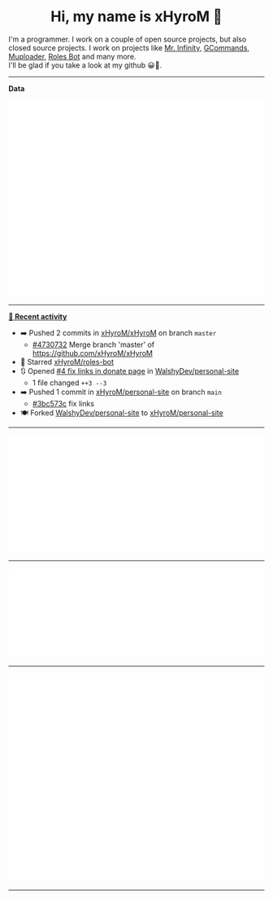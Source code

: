 <p align="center">
    <!-- <img src="https://avatars.githubusercontent.com/u/56601352" width="192" alt="hyro's pfp" /> -->
    <h1 align="center">Hi, my name is xHyroM 👋</h1>
</p>

I'm a programmer. I work on a couple of open source projects, but also closed source projects. I work on projects like [Mr. Infinity](https://discord.com/oauth2/authorize?client_id=720321585625694239&scope=bot%20applications.commands&permissions=8&redirect_uri=https://blobs.gq/imanager&prompt=consent&response_type=code), [GCommands](https://github.com/Garlic-Team/GCommands), [Muploader](https://github.com/xHyroM/Muploder), [Roles Bot](https://github.com/xHyroM/roles-bot) and many more.  
I'll be glad if you take a look at my github 😀👀.

___
**Data**

<img src="https://github.com/xHyroM/xHyroM/blob/master/.cache/base.svg">

___

**[📰 Recent activity](https://github.com/xHyroM)**
* ➡️ Pushed 2 commits in [xHyroM/xHyroM](https://github.com/xHyroM/xHyroM) on branch `master`
  * [#4730732](https://github.com/xHyroM/xHyroM/commit/4730732) Merge branch &#39;master&#39; of https://github.com/xHyroM/xHyroM
* 🌟 Starred [xHyroM/roles-bot](https://github.com/xHyroM/roles-bot)
* 🔃 Opened [#4 fix links in donate page](https://github.com/WalshyDev/personal-site/pull/4) in [WalshyDev/personal-site](https://github.com/WalshyDev/personal-site)
  * 1 file changed `++3 --3`
* ➡️ Pushed 1 commit in [xHyroM/personal-site](https://github.com/xHyroM/personal-site) on branch `main`
  * [#3bc573c](https://github.com/xHyroM/personal-site/commit/3bc573c) fix links
* 🍽️ Forked [WalshyDev/personal-site](https://github.com/WalshyDev/personal-site) to [xHyroM/personal-site](https://github.com/xHyroM/personal-site)


___

<img src="https://github.com/xHyroM/xHyroM/blob/master/.cache/isocalendar.svg">

___

<img src="https://github.com/xHyroM/xHyroM/blob/master/.cache/languages.svg">

___

<img src="https://github.com/xHyroM/xHyroM/blob/master/.cache/achievements.svg">

___
